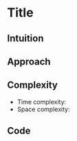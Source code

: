 # Title

## Intuition


## Approach


## Complexity
- Time complexity:
- Space complexity:

## Code

```

```